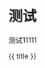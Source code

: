 # 测试

<demo title="累加器1" src="./example/test.vue" desc="这是一个简单的累加器"></demo>

<demo title="测试1111" src="./example/test.tsx" desc="嘿嘿test`1111`">
    <div class="button-desc">测试11111</div>
</demo>

<demo src="./example/tsTest.ts"></demo>

<script setup lang="ts">
import { ref } from "vue";
const title = ref("测试标题11111111")
</script>

{{ title }}
